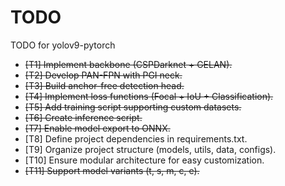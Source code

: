 # TODO

TODO for yolov9-pytorch

- ~~[T1] Implement backbone (CSPDarknet + GELAN).~~
- ~~[T2] Develop PAN-FPN with PGI neck.~~
- ~~[T3] Build anchor-free detection head.~~
- ~~[T4] Implement loss functions (Focal + IoU + Classification).~~
- ~~[T5] Add training script supporting custom datasets.~~
- ~~[T6] Create inference script.~~
- ~~[T7] Enable model export to ONNX.~~
- [T8] Define project dependencies in requirements.txt.
- [T9] Organize project structure (models, utils, data, configs).
- [T10] Ensure modular architecture for easy customization.
- ~~[T11] Support model variants (t, s, m, c, e).~~

